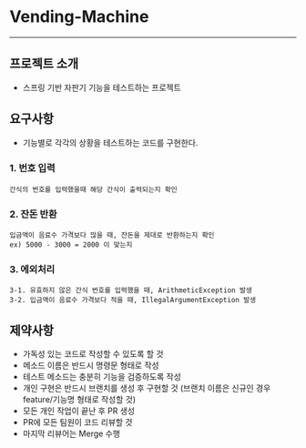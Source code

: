 # Vending-Machine

---

## 프로젝트 소개
- 스프링 기반 자판기 기능을 테스트하는 프로젝트

## 요구사항
- 기능별로 각각의 상황을 테스트하는 코드를 구현한다.

### 1. 번호 입력
    간식의 번호를 입력했을때 해당 간식이 출력되는지 확인

### 2. 잔돈 반환
    입금액이 음료수 가격보다 많을 때, 잔돈을 제대로 반환하는지 확인
    ex) 5000 - 3000 = 2000 이 맞는지

### 3. 에외처리
    3-1. 유효하지 않은 간식 번호를 입력했을 때, ArithmeticException 발생
    3-2. 입금액이 음료수 가격보다 적을 때, IllegalArgumentException 발생

## 제약사항
- 가독성 있는 코드로 작성할 수 있도록 할 것
- 메소드 이름은 반드시 명령문 형태로 작성
- 테스트 메소드는 충분히 기능을 검증하도록 작성
- 개인 구현은 반드시 브랜치를 생성 후 구현할 것
  (브랜치 이름은 신규인 경우 feature/기능명 형태로 작성할 것)
- 모든 개인 작업이 끝난 후 PR 생성
- PR에 모든 팀원이 코드 리뷰할 것
- 마지막 리뷰어는 Merge 수행